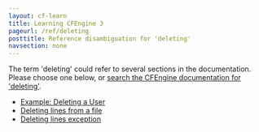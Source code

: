 ```yaml
---
layout: cf-learn
title: Learning CFEngine 3
pageurl: /ref/deleting
posttitle: Reference disambiguation for 'deleting'
navsection: none
---
```


The term 'deleting' could refer to several sections in the documentation. Please choose one below, or
[search the CFEngine documentation for 'deleting'](http://docs.cfengine.com/latest/search.html?q=deleting).

- [Example: Deleting a User](http://docs.cfengine.com/latest/examples-enterprise-api-examples-managing-users-and-roles.html#example-deleting-a-user)
- [Deleting lines from a file](http://docs.cfengine.com/latest/examples-example-snippets-basic-file-directory.html#deleting-lines-from-a-file)
- [Deleting lines exception](http://docs.cfengine.com/latest/examples-example-snippets-basic-file-directory.html#deleting-lines-exception)
